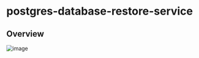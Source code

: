 # postgres-database-restore-service
## Overview
![image](https://user-images.githubusercontent.com/71131016/198833373-22db15e0-e74a-4611-8b18-dd2c21dea3d3.png)


